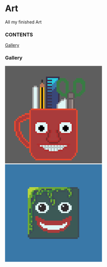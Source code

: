 # Art
All my finished Art
### CONTENTS
[Gallery](https://github.com/Linux-Gamer/Art/blob/main/README.md#gallery)


### Gallery
![image](ArtistMug.gif)
![image](naturalLibreSpriteblinking.gif)
